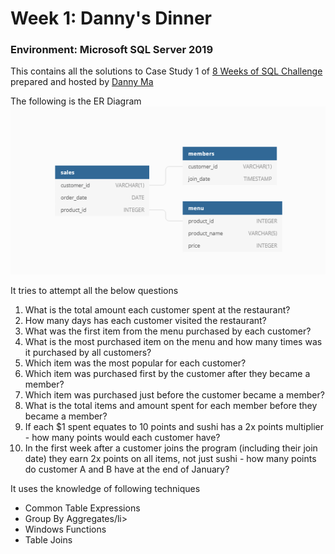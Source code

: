 # Week 1: Danny's Dinner

### Environment: Microsoft SQL Server 2019 

This contains all the solutions to Case Study 1 of  [8 Weeks of SQL Challenge](https://8weeksqlchallenge.com) prepared and hosted by [Danny Ma](https://www.linkedin.com/in/datawithdanny/) 

The following is the ER Diagram \
![Danny's Dinner](/xothers/images/DannysDinner.png "Week 1 ERD")

It tries to attempt all the below questions
    <ol>
    <li>What is the total amount each customer spent at the restaurant?</li>
    <li>How many days has each customer visited the restaurant?</li>
    <li>What was the first item from the menu purchased by each customer?</li>
    <li>What is the most purchased item on the menu and how many times was it purchased by all customers?</li>
    <li>Which item was the most popular for each customer?</li>
    <li>Which item was purchased first by the customer after they became a member?</li>
    <li>Which item was purchased just before the customer became a member?</li>
    <li>What is the total items and amount spent for each member before they became a member?</li>
    <li>If each $1 spent equates to 10 points and sushi has a 2x points multiplier - how many points would each customer have?</li>
    <li>In the first week after a customer joins the program (including their join date) they earn 2x points on all items, not just sushi - how many points do customer A and B have at the end of January?</li>
    </ol>

It uses the knowledge of following techniques
    <ul>
    <li>Common Table Expressions</li>
    <li>Group By Aggregates/li>
    <li>Windows Functions</li>
    <li>Table Joins</li>
    </ul>

